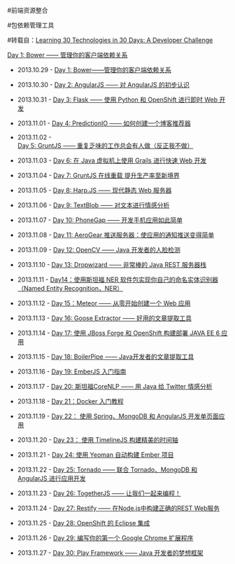 #前端资源整合


#包依赖管理工具 

#转载自：[Learning 30 Technologies in 30 Days: A Developer Challenge](https://blog.openshift.com/learning-30-technologies-in-30-days-a-developer-challenge/)

[Day 1: Bower —— 管理你的客户端依赖关系](https://segmentfault.com/a/1190000000349555)



<ul>
<li><p>2013.10.29 - <a rel="nofollow" href="http://segmentfault.com/a/1190000000349555">Day 1: Bower——管理你的客户端依赖关系</a></p></li>
<li><p>2013.10.30 - <a rel="nofollow" href="http://segmentfault.com/a/1190000000350125" target="_blank">Day 2: AngularJS —— 对 AngularJS 的初步认识</a></p></li>
<li><p>2013.10.31 - <a rel="nofollow" href="http://segmentfault.com/a/1190000000351512">Day 3: Flask —— 使用 Python 和 OpenShift 进行即时 Web 开发</a></p></li>
<li><p>2013.11.01 - <a rel="nofollow" href="http://segmentfault.com/a/1190000000352163" target="_blank">Day 4: PredictionIO —— 如何创建一个博客推荐器</a></p></li>
<li><p>2013.11.02 - <a rel="nofollow" href="http://segmentfault.com/a/1190000000353114">Day 5: GruntJS —— 重复乏味的工作总会有人做（反正我不做）</a></p></li>
<li><p>2013.11.03 - <a rel="nofollow" href="http://segmentfault.com/a/1190000000353272" target="_blank">Day 6: 在 Java 虚拟机上使用 Grails 进行快速 Web 开发</a></p></li>
<li><p>2013.11.04 - <a rel="nofollow" href="http://segmentfault.com/a/1190000000354555">Day 7: GruntJS 在线重载 提升生产率至新境界</a></p></li>
<li><p>2013.11.05 - <a rel="nofollow" href="http://segmentfault.com/a/1190000000355181" target="_blank">Day 8: Harp.JS —— 现代静态 Web 服务器</a></p></li>
<li><p>2013.11.06 - <a rel="nofollow" href="http://segmentfault.com/a/1190000000356029">Day 9: TextBlob —— 对文本进行情感分析</a></p></li>
<li><p>2013.11.07 - <a rel="nofollow" href="http://segmentfault.com/a/1190000000357272" target="_blank">Day 10: PhoneGap —— 开发手机应用如此简单</a></p></li>
<li><p>2013.11.08 - <a rel="nofollow" href="http://segmentfault.com/a/1190000000358740">Day 11: AeroGear 推送服务器：使应用的通知推送变得简单</a></p></li>
<li><p>2013.11.09 - <a rel="nofollow" href="http://segmentfault.com/a/1190000000358809" target="_blank">Day 12: OpenCV —— Java 开发者的人脸检测</a></p></li>
<li><p>2013.11.10 - <a rel="nofollow" href="http://segmentfault.com/a/1190000000359827">Day 13: Dropwizard —— 非常棒的 Java REST 服务器栈</a></p></li>
<li><p>2013.11.11 - <a rel="nofollow" href="http://segmentfault.com/a/1190000000360213" target="_blank">Day14：使用斯坦福 NER 软件包实现你自己的命名实体识别器（Named Entity Recognition，NER）</a></p></li>
<li><p>2013.11.12 - <a rel="nofollow" href="http://segmentfault.com/a/1190000000361440">Day 15：Meteor —— 从零开始创建一个 Web 应用</a></p></li>
<li><p>2013.11.13 - <a rel="nofollow" href="http://segmentfault.com/a/1190000000362182" target="_blank">Day 16: Goose Extractor —— 好用的文章提取工具</a></p></li>
<li><p>2013.11.14 - <a rel="nofollow" href="http://segmentfault.com/a/1190000000363485">Day 17: 使用 JBoss Forge 和 OpenShift 构建部署 JAVA EE 6 应用</a></p></li>
<li><p>2013.11.15 - <a rel="nofollow" href="http://segmentfault.com/a/1190000000363797" target="_blank">Day 18: BoilerPipe —— Java开发者的文章提取工具</a></p></li>
<li><p>2013.11.16 - <a rel="nofollow" href="http://segmentfault.com/a/1190000000365519">Day 19: EmberJS 入门指南</a></p></li>
<li><p>2013.11.17 - <a rel="nofollow" href="http://segmentfault.com/a/1190000000365547" target="_blank">Day 20: 斯坦福CoreNLP —— 用 Java 给 Twitter 情感分析</a></p></li>
<li><p>2013.11.18 - <a rel="nofollow" href="http://segmentfault.com/a/1190000000366923">Day 21：Docker 入门教程</a></p></li>
<li><p>2013.11.19 - <a rel="nofollow" href="http://segmentfault.com/a/1190000000367441" target="_blank">Day 22： 使用 Spring、MongoDB 和 AngularJS 开发单页面应用</a></p></li>
<li><p>2013.11.20 - <a rel="nofollow" href="http://segmentfault.com/a/1190000000368066">Day 23： 使用 TimelineJS 构建精美的时间轴</a></p></li>
<li><p>2013.11.21 - <a rel="nofollow" href="http://segmentfault.com/a/1190000000368881" target="_blank">Day 24: 使用 Yeoman 自动构建 Ember 项目</a></p></li>
<li><p>2013.11.22 - <a rel="nofollow" href="http://segmentfault.com/a/1190000000368729">Day 25: Tornado —— 联合 Tornado、MongoDB 和 AngularJS 进行应用开发</a></p></li>
<li><p>2013.11.23 - <a rel="nofollow" href="http://segmentfault.com/a/1190000000370631" target="_blank">Day 26: TogetherJS —— 让我们一起来编程！</a></p></li>
<li><p>2013.11.24 - <a rel="nofollow" href="http://segmentfault.com/a/1190000000369308">Day 27: Restify —— 在Node.js中构建正确的REST Web服务</a></p></li>
<li><p>2013.11.25 - <a rel="nofollow" href="http://segmentfault.com/a/1190000000372498" target="_blank">Day 28: OpenShift 的 Eclipse 集成</a></p></li>
<li><p>2013.11.26 - <a rel="nofollow" href="http://segmentfault.com/a/1190000000371543">Day 29: 编写你的第一个 Google Chrome 扩展程序</a></p></li>
<li><p>2013.11.27 - <a rel="nofollow" href="http://segmentfault.com/a/1190000000374033" target="_blank">Day 30: Play Framework —— Java 开发者的梦想框架</a></p></li>
</ul>


